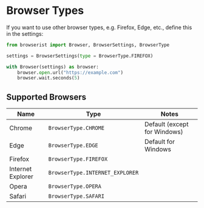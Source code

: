 # Browser Types
If you want to use other browser types, e.g. Firefox, Edge, etc., define this in the settings:

```python
from browserist import Browser, BrowserSettings, BrowserType

settings = BrowserSettings(type = BrowserType.FIREFOX)

with Browser(settings) as browser:
    browser.open.url("https://example.com")
    browser.wait.seconds(5)
```

## Supported Browsers
| Name              | Type                            | Notes                        |
| ----------------- | ------------------------------- | ---------------------------- |
| Chrome            | `BrowserType.CHROME`            | Default (except for Windows) |
| Edge              | `BrowserType.EDGE`              | Default for Windows          |
| Firefox           | `BrowserType.FIREFOX`           |                              |
| Internet Explorer | `BrowserType.INTERNET_EXPLORER` |                              |
| Opera             | `BrowserType.OPERA`             |                              |
| Safari            | `BrowserType.SAFARI`            |                              |
